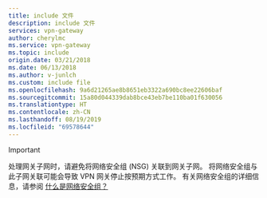 ```yaml
---
title: include 文件
description: include 文件
services: vpn-gateway
author: cherylmc
ms.service: vpn-gateway
ms.topic: include
origin.date: 03/21/2018
ms.date: 06/13/2018
ms.author: v-junlch
ms.custom: include file
ms.openlocfilehash: 9a6d21265ae8b8651eb3322a690bc8ee22606baf
ms.sourcegitcommit: 15a80d044339dab8bce43eb7be110ba01f630056
ms.translationtype: HT
ms.contentlocale: zh-CN
ms.lasthandoff: 08/19/2019
ms.locfileid: "69578644"
---
```

> [!IMPORTANT]
> 处理网关子网时，请避免将网络安全组 (NSG) 关联到网关子网。 将网络安全组与此子网关联可能会导致 VPN 网关停止按预期方式工作。 有关网络安全组的详细信息，请参阅 [什么是网络安全组？](../articles/virtual-network/security-overview.md)
> 
> 

<!-- ms.date: 06/13/2018 -->